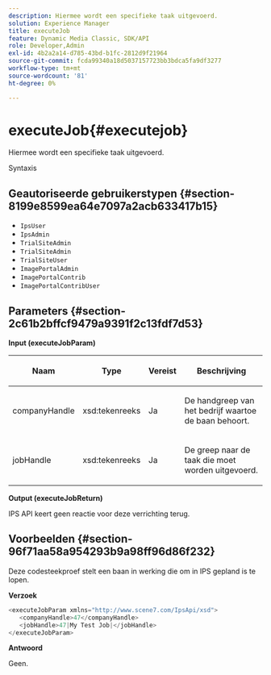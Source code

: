 ```yaml
---
description: Hiermee wordt een specifieke taak uitgevoerd.
solution: Experience Manager
title: executeJob
feature: Dynamic Media Classic, SDK/API
role: Developer,Admin
exl-id: 4b2a2a14-d785-43bd-b1fc-2812d9f21964
source-git-commit: fcda99340a18d5037157723bb3bdca5fa9df3277
workflow-type: tm+mt
source-wordcount: '81'
ht-degree: 0%

---
```


# executeJob{#executejob}

Hiermee wordt een specifieke taak uitgevoerd.

Syntaxis

## Geautoriseerde gebruikerstypen {#section-8199e8599ea64e7097a2acb633417b15}

* `IpsUser`
* `IpsAdmin`
* `TrialSiteAdmin`
* `TrialSiteAdmin`
* `TrialSiteUser`
* `ImagePortalAdmin`
* `ImagePortalContrib`
* `ImagePortalContribUser`

## Parameters {#section-2c61b2bffcf9479a9391f2c13fdf7d53}

**Input (executeJobParam)**

<table id="table_FA410513908F4084A21A5F0A9431006C"> 
 <thead> 
  <tr> 
   <th colname="col1" class="entry"> <p>Naam </p> </th> 
   <th colname="col2" class="entry"> <p>Type </p> </th> 
   <th colname="col3" class="entry"> <p>Vereist </p> </th> 
   <th colname="col4" class="entry"> <p>Beschrijving </p> </th> 
  </tr> 
 </thead>
 <tbody> 
  <tr> 
   <td colname="col1"> <p><span class="codeph"> <span class="varname"> companyHandle</span> </span> </p> </td> 
   <td colname="col2"> <p><span class="codeph"> xsd:tekenreeks</span> </p> </td> 
   <td colname="col3"> <p>Ja </p> </td> 
   <td colname="col4"> <p>De handgreep van het bedrijf waartoe de baan behoort. </p> </td> 
  </tr> 
  <tr> 
   <td colname="col1"> <p><span class="codeph"> <span class="varname"> jobHandle</span> </span> </p> </td> 
   <td colname="col2"> <p><span class="codeph"> xsd:tekenreeks</span> </p> </td> 
   <td colname="col3"> <p>Ja </p> </td> 
   <td colname="col4"> <p>De greep naar de taak die moet worden uitgevoerd. </p> </td> 
  </tr> 
 </tbody> 
</table>

**Output (executeJobReturn)**

IPS API keert geen reactie voor deze verrichting terug.

## Voorbeelden {#section-96f71aa58a954293b9a98ff96d86f232}

Deze codesteekproef stelt een baan in werking die om in IPS gepland is te lopen.

**Verzoek**

```java
<executeJobParam xmlns="http://www.scene7.com/IpsApi/xsd">
   <companyHandle>47</companyHandle>
   <jobHandle>47|My Test Job|</jobHandle>
</executeJobParam>
```

**Antwoord**

Geen.
